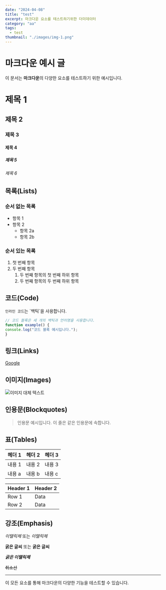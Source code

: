 ```yaml
---
date: "2024-04-08"
title: "test"
excerpt: 마크다운 요소를 테스트하기위한 더미데이터
category: "aa"
tags:
  - test
thumbnail: "./images/img-1.png"
---
```

# 마크다운 예시 글

이 문서는 **마크다운**의 다양한 요소를 테스트하기 위한 예시입니다.

# 제목 1
## 제목 2
### 제목 3
#### 제목 4
##### 제목 5
###### 제목 6

## 목록(Lists)

### 순서 없는 목록

- 항목 1
- 항목 2
   - 항목 2a
   - 항목 2b

### 순서 있는 목록

1. 첫 번째 항목
2. 두 번째 항목
   1. 두 번째 항목의 첫 번째 하위 항목
   2. 두 번째 항목의 두 번째 하위 항목

## 코드(Code)

`인라인 코드`는 \`백틱\`을 사용합니다.

```javascript
// 코드 블록은 세 개의 백틱과 언어명을 사용합니다.
function example() {
console.log("코드 블록 예시입니다.");
}
```

## 링크(Links)

[Google](https://www.google.com)

## 이미지(Images)

![이미지 대체 텍스트](https://via.placeholder.com/150)

## 인용문(Blockquotes)

> 인용문 예시입니다.
> 이 줄은 같은 인용문에 속합니다.

## 표(Tables)

| 헤더 1 | 헤더 2 | 헤더 3 |
|------|------|------|
| 내용 1 | 내용 2 | 내용 3 |
| 내용 a | 내용 b | 내용 c |

| Header 1 | Header 2 |  
|----------|----------|  
| Row 1    | Data     |  
| Row 2    | Data     |  


## 강조(Emphasis)

*이탤릭체* 또는 _이탤릭체_

**굵은 글씨** 또는 __굵은 글씨__

**_굵은 이탤릭체_**

~~취소선~~

---

이 모든 요소를 통해 마크다운의 다양한 기능을 테스트할 수 있습니다.
